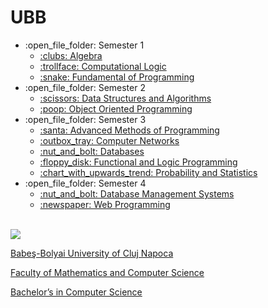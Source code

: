 # UBB
<ul>
  <li>:open_file_folder: Semester 1
    <ul>
      <li>
        <a href="https://github.com/Pufcorina/UBB/tree/master/Semester1/Algebra"> 
          :clubs:  Algebra 
        </a>
      </li>
      <li>
        <a href="https://github.com/Pufcorina/UBB/tree/master/Semester1/ComputationalLogic"> 
          :trollface:  Computational Logic 
        </a>
      </li>
      <li>
        <a href="https://github.com/Pufcorina/UBB/tree/master/Semester1/FundamentalOfProgramming"> 
          :snake:  Fundamental of Programming 
        </a>
      </li>
    </ul>
  </li>
  <li>:open_file_folder: Semester 2
    <ul>
      <li>
        <a href="https://github.com/Pufcorina/UBB/tree/master/Semester2/DataStructuresAndAlgorithms"> 
          :scissors:  Data Structures and Algorithms 
        </a>
      </li>
      <li>
        <a href="https://github.com/Pufcorina/UBB/tree/master/Semester2/ObjectOrientedProgramming"> 
          :poop:  Object Oriented Programming 
        </a>
      </li>
    </ul>
  </li>
  <li>:open_file_folder: Semester 3
    <ul>
      <li>
        <a href="https://github.com/Pufcorina/UBB/tree/master/Semester3/Advanced%20Methods%20of%20Programming"> 
          :santa:  Advanced Methods of Programming 
        </a>
      </li>
      <li>
        <a href="https://github.com/Pufcorina/UBB/tree/master/Semester3/Computer%20Networks"> 
          :outbox_tray:  Computer Networks 
        </a>
      </li>
      <li>
        <a href="https://github.com/Pufcorina/UBB/tree/master/Semester3/Databases"> 
          :nut_and_bolt:  Databases 
        </a>
      </li>
      <li>
        <a href="https://github.com/Pufcorina/UBB/tree/master/Semester3/Functional%20and%20Logic%20Programming"> 
          :floppy_disk:  Functional and Logic Programming 
        </a>
      </li>
      <li>
        <a href="https://github.com/Pufcorina/UBB/tree/master/Semester3/Probability%20and%20Statistics"> 
          :chart_with_upwards_trend:  Probability and Statistics
        </a>
      </li>
    </ul>
  </li>
  <li>:open_file_folder: Semester 4
    <ul>
      <li>
        <a href="https://github.com/Pufcorina/UBB/tree/master/Semester4/Database%20Management%20Systems">
          :nut_and_bolt:  Database Management Systems
      </li>
      <li>
        <a href="https://github.com/Pufcorina/UBB/tree/master/Semester4/Web%20Programming">
          :newspaper:  Web Programming
      </li>
    </ul>
  </li>
</ul>


<br>
<img src="http://www.chem.ubbcluj.ro/romana/conferinte/MEEMB/archive/pictures/ubb.gif" />
<p> Babeş-Bolyai University of Cluj Napoca </p>
<p> Faculty of Mathematics and Computer Science </p>
<p> Bachelor’s in Computer Science </p>
<br>
